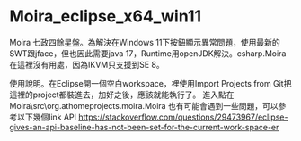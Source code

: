 # Moira_eclipse_x64_win11
Moira 七政四餘星盤。為解決在Windows 11下按鈕顯示異常問題，使用最新的SWT跟jface，但也因此需要java 17，Runtime用openJDK解決。csharp.Moira在這裡沒有用處，因為IKVM只支援到SE 8。

使用說明。在Eclipse開一個空白workspace，裡使用Import Projects from Git把這裡的project都裝進去，加好之後，應該就能執行了。
進入點在Moira\src\org.athomeprojects.moira.Moira
也有可能會遇到一些問題，可以參考以下幾個link
API
https://stackoverflow.com/questions/29473967/eclipse-gives-an-api-baseline-has-not-been-set-for-the-current-work-space-er

